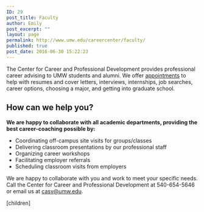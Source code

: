 ```yaml
---
ID: 29
post_title: Faculty
author: Emily
post_excerpt: ""
layout: page
permalink: http://www.umw.edu/careercenter/faculty/
published: true
post_date: 2016-06-30 15:22:23
---
```

The Center for Career and Professional Development provides professional career advising to UMW students and alumni. We offer <a href="https://www.umw.edu/careercenter/students/appointments/">appointments</a> to help with resumes and cover letters, interviews, internships, job searches, career options, choosing a major, and getting into graduate school.
<h2>How can we help you?</h2>
<strong>We are happy to collaborate with all academic departments, providing the best career-coaching possible by:</strong>
<ul>
 	<li>Coordinating off-campus site visits for groups/classes</li>
 	<li>Delivering classroom presentations by our professional staff</li>
 	<li>Organizing career workshops</li>
 	<li>Facilitating employer referrals</li>
 	<li>Scheduling classroom visits from employers</li>
</ul>
We are happy to collaborate with you and work to meet your specific needs. Call the Center for Career and Professional Development at 540-654-5646 or email us at <a href="mailto:casv@umw.edu">casv@umw.edu</a>.

[children]